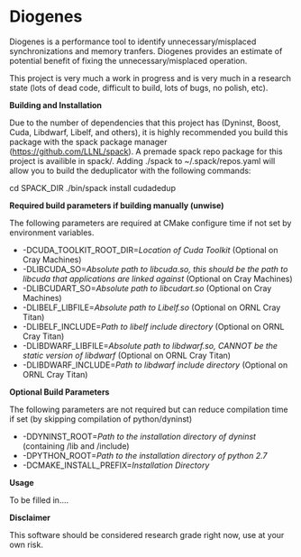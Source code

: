 # Diogenes

Diogenes is a performance tool to identify unnecessary/misplaced synchronizations and memory tranfers. Diogenes provides an estimate of potential benefit of fixing the unnecessary/misplaced operation.

This project is very much a work in progress and is very much in a research state (lots of dead code, difficult to build, lots of bugs, no polish, etc).  

**Building and Installation**

Due to the number of dependencies that this project has (Dyninst, Boost, Cuda, Libdwarf, Libelf, and others), it is highly recommended you build this package with the spack package manager (https://github.com/LLNL/spack). A premade spack repo package for this project is availible in spack/. Adding ./spack to ~/.spack/repos.yaml will allow you to build the deduplicator with the following commands:

cd SPACK_DIR
./bin/spack install cudadedup 

**Required build parameters if building manually (unwise)**

The following parameters are required at CMake configure time if not set by environment variables.

- -DCUDA_TOOLKIT_ROOT_DIR=*Location of Cuda Toolkit* (Optional on Cray Machines)
- -DLIBCUDA_SO=*Absolute path to libcuda.so, this should be the path to libcuda that applications are linked against* (Optional on Cray Machines)
- -DLIBCUDART_SO=*Absolute path to libcudart.so* (Optional on Cray Machines)
- -DLIBELF_LIBFILE=*Absolute path to Libelf.so* (Optional on ORNL Cray Titan)
- -DLIBELF_INCLUDE=*Path to libelf include directory* (Optional on ORNL Cray Titan)
- -DLIBDWARF_LIBFILE=*Absolute path to libdwarf.so, CANNOT be the static version of libdwarf* (Optional on ORNL Cray Titan)
- -DLIBDWARF_INCLUDE=*Path to libdwarf include directory* (Optional on ORNL Cray Titan)

**Optional Build Parameters**

The following parameters are not required but can reduce compilation time if set (by skipping compilation of python/dyninst)

- -DDYNINST_ROOT=*Path to the installation directory of dyninst* (containing /lib and /include)
- -DPYTHON_ROOT=*Path to the installation directory of python 2.7*
- -DCMAKE_INSTALL_PREFIX=*Installation Directory*

**Usage**

To be filled in....

**Disclaimer**

This software should be considered research grade right now, use at your own risk. 





